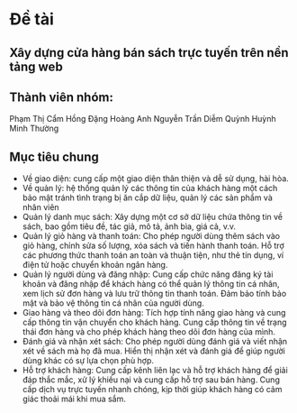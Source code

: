 # Đề tài
## Xây dựng cửa hàng bán sách trực tuyến trên nền tảng web

## Thành viên nhóm:
Phạm Thị Cẩm Hồng
Đặng Hoàng Anh
Nguyễn Trần Diễm Quỳnh
Huỳnh Minh Thường

## Mục tiêu chung
- Về giao diện: cung cấp một giao diện thân thiện và dễ sử dụng, hài hòa.
- Về quản lý: hệ thống quản lý các thông tin của khách hàng một cách bảo mật tránh tình trạng bị ăn cắp dữ liệu, quản lý các sản phẩm và nhân viên
- Quản lý danh mục sách: Xây dựng một cơ sở dữ liệu chứa thông tin về sách, bao gồm tiêu đề, tác giả, mô tả, ảnh bìa, giá cả, v.v. 
- Quản lý giỏ hàng và thanh toán: Cho phép người dùng thêm sách vào giỏ hàng, chỉnh sửa số lượng, xóa sách và tiến hành thanh toán. Hỗ trợ các phương thức thanh toán an toàn và thuận tiện, như thẻ tín dụng, ví điện tử hoặc chuyển khoản ngân hàng.
- Quản lý người dùng và đăng nhập: Cung cấp chức năng đăng ký tài khoản và đăng nhập để khách hàng có thể quản lý thông tin cá nhân, xem lịch sử đơn hàng và lưu trữ thông tin thanh toán. Đảm bảo tính bảo mật và bảo vệ thông tin cá nhân của người dùng.
- Giao hàng và theo dõi đơn hàng: Tích hợp tính năng giao hàng và cung cấp thông tin vận chuyển cho khách hàng. Cung cấp thông tin về trạng thái đơn hàng và cho phép khách hàng theo dõi đơn hàng của mình.
- Đánh giá và nhận xét sách: Cho phép người dùng đánh giá và viết nhận xét về sách mà họ đã mua. Hiển thị nhận xét và đánh giá để giúp người dùng khác có sự lựa chọn phù hợp.
- Hỗ trợ khách hàng: Cung cấp kênh liên lạc và hỗ trợ khách hàng để giải đáp thắc mắc, xử lý khiếu nại và cung cấp hỗ trợ sau bán hàng. Cung cấp dịch vụ trực tuyến nhanh chóng, kịp thời giúp khách hàng có cảm giác thoải mái khi mua sắm.

